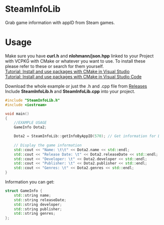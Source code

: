# SteamInfoLib
Grab game information with appID from Steam games.

# Usage
Make sure you have **curl.h** and **nlohmann/json.hpp** linked to your Project with VCPKG with CMake or whatever you want to use.
To install these please refer to these or search for them yourself.    
[Tutorial: Install and use packages with CMake in Visual Studio](https://learn.microsoft.com/en-us/vcpkg/get_started/get-started-vs)     
[Tutorial: Install and use packages with CMake in Visual Studio Code](https://learn.microsoft.com/en-us/vcpkg/get_started/get-started-vscode)

Download the whole example or just the .h and .cpp file from [Releases](https://github.com/aspect22/SteamInfoLib/releases)     
Include **SteamInfoLib.h** and **SteamInfoLib.cpp** into your project.
```CPP
#include "SteamInfoLib.h"
#include <iostream>

void main()
{
	//EXAMPLE USAGE
	GameInfo Dota2;

	Dota2 = SteamInfoLib::getInfoByAppID(570); // Get information for Dota 2 (AppID 570)
	
	// Display the game information
	std::cout << "Name: \t\t" << Dota2.name << std::endl;
	std::cout << "Release Date: \t" << Dota2.releaseDate << std::endl;
	std::cout << "Developer: \t" << Dota2.developer << std::endl;
	std::cout << "Publisher: \t" << Dota2.publisher << std::endl;
	std::cout << "Genres: \t" << Dota2.genres << std::endl;
}
```

Information you can get:
``` CPP
struct GameInfo {
    std::string name;
    std::string releaseDate;
    std::string developer;
    std::string publisher;
    std::string genres;
};
```
